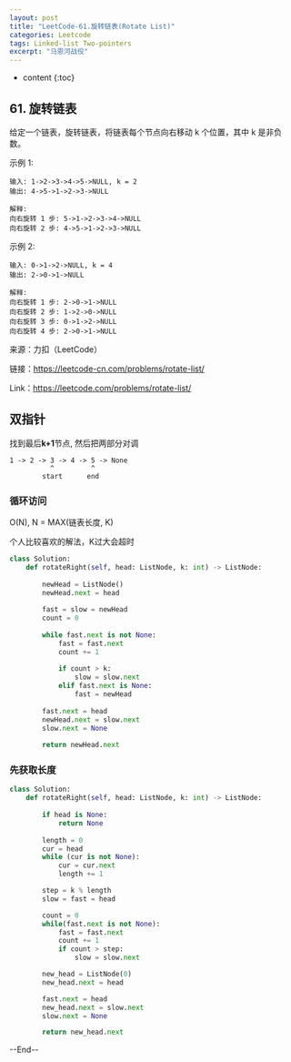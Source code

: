 ```yaml
---
layout: post
title: "LeetCode-61.旋转链表(Rotate List)"
categories: Leetcode
tags: Linked-list Two-pointers
excerpt: "马恩河战役"
---
```


* content
{:toc}

## 61. 旋转链表

给定一个链表，旋转链表，将链表每个节点向右移动 k 个位置，其中 k 是非负数。

示例 1:

```
输入: 1->2->3->4->5->NULL, k = 2
输出: 4->5->1->2->3->NULL

解释:
向右旋转 1 步: 5->1->2->3->4->NULL
向右旋转 2 步: 4->5->1->2->3->NULL
```

示例 2:

```
输入: 0->1->2->NULL, k = 4
输出: 2->0->1->NULL

解释:
向右旋转 1 步: 2->0->1->NULL
向右旋转 2 步: 1->2->0->NULL
向右旋转 3 步: 0->1->2->NULL
向右旋转 4 步: 2->0->1->NULL
```

来源：力扣（LeetCode）

链接：https://leetcode-cn.com/problems/rotate-list/

Link：https://leetcode.com/problems/rotate-list/

## 双指针

找到最后**k+1**节点, 然后把两部分对调

```
1 -> 2 -> 3 -> 4 -> 5 -> None
          ^         ^
        start      end
```

### 循环访问

O(N), N = MAX(链表长度, K)

个人比较喜欢的解法，K过大会超时

```python
class Solution:
    def rotateRight(self, head: ListNode, k: int) -> ListNode:
        
        newHead = ListNode()
        newHead.next = head
        
        fast = slow = newHead
        count = 0
        
        while fast.next is not None:
            fast = fast.next
            count += 1
            
            if count > k:
                slow = slow.next
            elif fast.next is None:
                fast = newHead
             
        fast.next = head
        newHead.next = slow.next
        slow.next = None
        
        return newHead.next
```

### 先获取长度

```python
class Solution:
    def rotateRight(self, head: ListNode, k: int) -> ListNode:
        
        if head is None:
            return None
        
        length = 0
        cur = head
        while (cur is not None):
            cur = cur.next
            length += 1

        step = k % length
        slow = fast = head

        count = 0
        while(fast.next is not None):
            fast = fast.next
            count += 1
            if count > step:
                slow = slow.next

        new_head = ListNode(0)
        new_head.next = head

        fast.next = head
        new_head.next = slow.next
        slow.next = None

        return new_head.next
```
--End--
